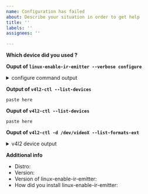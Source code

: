 ```yaml
---
name: Configuration has failed
about: Describe your situation in order to get help
title: ''
labels: ''
assignees: ''

---
```


**Which device did you used ?**
<!-- the default /dev/video2 or you used the "-d /dev/videoX" option) -->

**Ouput of `linux-enable-ir-emitter --verbose configure`**
<details><summary>configure command output</summary>

```
paste here
```
</details>

**Output of `v4l2-ctl --list-devices`**
```
paste here
```

**Ouput of `v4l2-ctl --list-devices`**
```
paste here
```

**Ouput of `v4l2-ctl -d /dev/videoX --list-formats-ext`**
<details><summary>v4l2 device output</summary>

```
replace /dev/videoX with your device and paste here
```
</details>

**Additional info**
 - Distro: 
 - Version: 
 - Version of linux-enable-ir-emitter:
 - How did you install linux-enable-ir-emitter: <!--- bash or AUR or COPR -->
